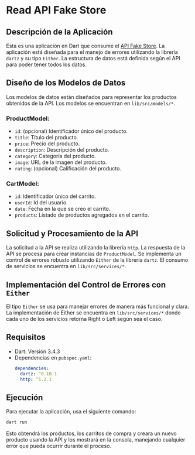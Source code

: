 # Read API Fake Store

## Descripción de la Aplicación

Esta es una aplicación en Dart que consume el [API Fake Store](https://fakestoreapi.com/). La aplicación está diseñada para el manejo de errores utilizando la librería `dartz` y su tipo `Either`. La estructura de datos está definida según el API para poder tener todos los datos.

## Diseño de los Modelos de Datos

Los modelos de datos están diseñados para representar los productos obtenidos de la API.
Los modelos se encuentran en `lib/src/models/*`.

### ProductModel:

- `id`: (opcional) Identificador único del producto.
- `title`: Título del producto.
- `price`: Precio del producto.
- `description`: Descripción del producto.
- `category`: Categoría del producto.
- `image`: URL de la imagen del producto.
- `rating`: (opcional) Calificación del producto.

### CartModel:

- `id`: Identificador único del carrito.
- `userId`: Id del usuario.
- `date`: Fecha en la que se creo el carrito.
- `products`: Listado de productos agregados en el carrito.

## Solicitud y Procesamiento de la API

La solicitud a la API se realiza utilizando la librería `http`. La respuesta de la API se procesa para crear instancias de `ProductModel`. Se implementa un control de errores robusto utilizando `Either` de la librería `dartz`.
El consumo de servicios se encuentra en `lib/src/services/*`.

## Implementación del Control de Errores con `Either`

El tipo `Either` se usa para manejar errores de manera más funcional y clara.
La implementación de Either se encuentra en `lib/src/services/*` donde cada uno de los servicios retorna Right o Left según sea el caso.

## Requisitos

- Dart: Versión 3.4.3
- Dependencias en `pubspec.yaml`:
  ```yaml
  dependencies:
    dartz: ^0.10.1
    http: ^1.2.1
  ```

## Ejecución

Para ejecutar la aplicación, usa el siguiente comando:

```bash
dart run
```

Esto obtendrá los productos, los carritos de compra y creara un nuevo producto usando la API y los mostrará en la consola, manejando cualquier error que pueda ocurrir durante el proceso.
